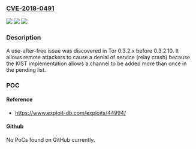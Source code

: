 ### [CVE-2018-0491](https://cve.mitre.org/cgi-bin/cvename.cgi?name=CVE-2018-0491)
![](https://img.shields.io/static/v1?label=Product&message=Tor&color=blue)
![](https://img.shields.io/static/v1?label=Version&message=Tor%20&color=brightgreen)
![](https://img.shields.io/static/v1?label=Vulnerability&message=use-after-free&color=brightgreen)

### Description

A use-after-free issue was discovered in Tor 0.3.2.x before 0.3.2.10. It allows remote attackers to cause a denial of service (relay crash) because the KIST implementation allows a channel to be added more than once in the pending list.

### POC

#### Reference
- https://www.exploit-db.com/exploits/44994/

#### Github
No PoCs found on GitHub currently.

